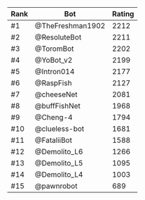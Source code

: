 Rank|Bot|Rating
---|---|---
#1|@TheFreshman1902|2212
#2|@ResoluteBot|2211
#3|@ToromBot|2202
#4|@YoBot_v2|2199
#5|@Intron014|2177
#6|@RaspFish|2127
#7|@cheeseNet|2081
#8|@buffFishNet|1968
#9|@Cheng-4|1794
#10|@clueless-bot|1681
#11|@FataliiBot|1588
#12|@Demolito_L6|1266
#13|@Demolito_L5|1095
#14|@Demolito_L4|1003
#15|@pawnrobot|689
